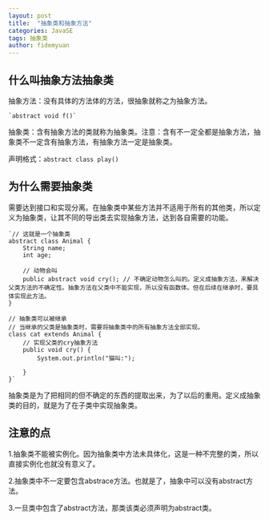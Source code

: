 ```yaml
---
layout: post
title:  "抽象类和抽象方法"
categories: JavaSE
tags: 抽象类
author: fidemyuan
---
```


## 什么叫抽象方法抽象类

抽象方法：没有具体的方法体的方法，很抽象就称之为抽象方法。

	`abstract void f()`

抽象类：含有抽象方法的类就称为抽象类。注意：含有不一定全都是抽象方法，抽象类不一定含有抽象方法，有抽象方法一定是抽象类。

声明格式：`abstract class play()`

## 为什么需要抽象类

需要达到接口和实现分离。在抽象类中某些方法并不适用于所有的其他类，所以定义为抽象类，让其不同的导出类去实现抽象方法，达到各自需要的功能。

	`// 这就是一个抽象类
	abstract class Animal {
	    String name;
	    int age;
	
	    // 动物会叫
	    public abstract void cry(); // 不确定动物怎么叫的。定义成抽象方法，来解决父类方法的不确定性。抽象方法在父类中不能实现，所以没有函数体。但在后续在继承时，要具体实现此方法。
	}
	
	// 抽象类可以被继承
	// 当继承的父类是抽象类时，需要将抽象类中的所有抽象方法全部实现。
	class cat extends Animal {
	    // 实现父类的cry抽象方法
	    public void cry() {
	        System.out.println("猫叫:");
	
	    }
	}`
抽象类是为了把相同的但不确定的东西的提取出来，为了以后的重用。定义成抽象类的目的，就是为了在子类中实现抽象类。

## 注意的点

1.抽象类不能被实例化。因为抽象类中方法未具体化，这是一种不完整的类，所以直接实例化也就没有意义了。

2.抽象类中不一定要包含abstrace方法。也就是了，抽象中可以没有abstract方法。

3.一旦类中包含了abstract方法，那类该类必须声明为abstract类。